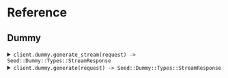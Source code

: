 # Reference
## Dummy
<details><summary><code>client.dummy.generate_stream(request) -> Seed::Dummy::Types::StreamResponse</code></summary>
<dl>
<dd>

#### 🔌 Usage

<dl>
<dd>

<dl>
<dd>

```ruby
client.dummy.generate_stream(
  stream: true,
  numEvents: 1
);
```
</dd>
</dl>
</dd>
</dl>

#### ⚙️ Parameters

<dl>
<dd>

<dl>
<dd>

**stream:** `Internal::Types::Boolean` 
    
</dd>
</dl>

<dl>
<dd>

**num_events:** `Integer` 
    
</dd>
</dl>
</dd>
</dl>


</dd>
</dl>
</details>

<details><summary><code>client.dummy.generate(request) -> Seed::Dummy::Types::StreamResponse</code></summary>
<dl>
<dd>

#### 🔌 Usage

<dl>
<dd>

<dl>
<dd>

```ruby
client.dummy.generate(
  stream: false,
  numEvents: 5
);
```
</dd>
</dl>
</dd>
</dl>

#### ⚙️ Parameters

<dl>
<dd>

<dl>
<dd>

**stream:** `Internal::Types::Boolean` 
    
</dd>
</dl>

<dl>
<dd>

**num_events:** `Integer` 
    
</dd>
</dl>
</dd>
</dl>


</dd>
</dl>
</details>
